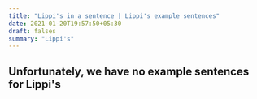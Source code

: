 ```yaml
---
title: "Lippi's in a sentence | Lippi's example sentences"
date: 2021-01-20T19:57:50+05:30
draft: falses
summary: "Lippi's"
---
```

## Unfortunately, we have no example sentences for Lippi's                 
